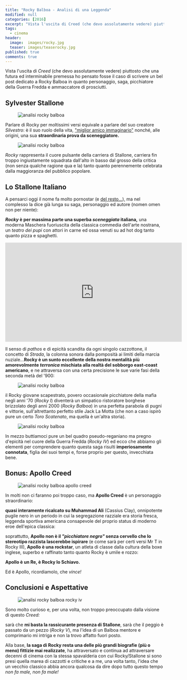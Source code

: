 ```yaml
---
title: "Rocky Balboa - Analisi di una Leggenda"
modified: null
categories: [2016]
excerpt: "Vista l'uscita di Creed (che devo assolutamente vedere) piuttosto che una futura ed interminabile premessa ho pensato fosse il caso di scrivere un bel post dedicato a Rocky Balboa..."
tags:
  - cinema
header:  
  image:  images/rocky.jpg
  teaser: images/teaserocky.jpg
published: true
comments: true
---
```


Vista l'uscita di _Creed_ (che devo assolutamente vedere) piuttosto che una futura ed interminabile premessa ho pensato fosse il caso di scrivere un bel post dedicato a Rocky Balboa in quanto personaggio, saga, picchiatore della Guerra Fredda e ammaccatore di prosciutti.

## Sylvester Stallone

<figure>
	<img src="https://upload.wikimedia.org/wikipedia/commons/thumb/a/a2/Sylvester_Stallone_-_1977.jpg/800px-Sylvester_Stallone_-_1977.jpg" alt="analisi rocky balboa">
</figure> 

Parlare di Rocky per moltissimi versi equivale a parlare del suo creatore _Silvestro_: è il suo ruolo della vita, ["miglior amico immaginario"](https://www.youtube.com/watch?v=qsxVELVUThc) nonché, alle origini, una sua **straordinaria prova da sceneggiatore.**

<figure>
	<img src="https://upload.wikimedia.org/wikipedia/en/1/18/Rocky_poster.jpg" alt="analisi rocky balboa">
</figure>

_Rocky_ rappresenta il cuore pulsante della carriera di Stallone, carriera fin troppo ingiustamente squadrata dall'alto in basso dal grosso della critica (non senza qualche ragione qua e la) tanto quanto perennemente celebrata dalla maggioranza del pubblico popolare.

## Lo Stallone Italiano

A pensarci oggi il nome fa molto pornostar (e [del resto...](https://en.wikipedia.org/wiki/The_Party_at_Kitty_and_Stud%27s)), ma nel complesso la dice già lunga su saga, personaggio ed autore (nomen omen non per niente):

**_Rocky_ è per massima parte una superba _sceneggiata_ italiana,** una moderna Maschera fuoriuscita della classica commedia dell'arte nostrana, un _teatro dei pupi_ con attori in carne ed ossa venuti su ad hot dog tanto quanto pizza e spaghetti.

<iframe width="560" height="315" src="https://www.youtube.com/embed/VyKPwGpD3Kk" frameborder="0" allowfullscreen></iframe>

Il senso di _pathos_ e di epicità scandita da ogni singolo cazzottone, il concetto di _Strada_, la colonna sonora dalla pomposità ai limiti della marcia nuziale...**Rocky è un sunto eccellente della nostra mentalità più amorevolmente _terronica_ mischiata alla realtà del sobborgo east-coast americano**, e ne attraversa con una certa precisione le sue varie fasi della seconda metà del '900:

<figure>
	<img src="https://media.cineblog.it/b/bb9/ROCKY-II-620x350.jpg" alt="analisi rocky balboa">
</figure> 

il Rocky giovane scapestrato, povero occasionale picchiatore della mafia negli anni '70 (_Rocky I_) diventerà un simpatico ristoratore borghese brizzolato degli anni 2000 (_Rocky Balboa_) in una perfetta parabola di pugni e vittorie, sull'altrettanto perfetto stile Jack La Motta (che non a caso ispirò pure un certo _Toro Scatenato_, ma quella è un'altra storia). 

<figure>
	<img src="https://dvdmedia.ign.com/dvd/image/article/774/774337/rocky-balboa-20070320033928627-000.jpg" alt="analisi rocky balboa">
</figure>

In mezzo buttiamoci pure un bel quadro pseudo-reganiano ma pregno d'epicità nel cuore della Guerra Fredda (_Rocky IV_) ed ecco che abbiamo gli elementi per comprendere quanto questa saga risulti **imperiosamente connotata**, figlia dei suoi tempi e, forse proprio per questo, invecchiata bene.

## Bonus: Apollo Creed

<figure>
	<img src="https://www.todaysport.it/wp-content/uploads/2015/04/Apollo-Creed.jpg" alt="analisi rocky balboa apollo creed">
</figure> 

In molti non ci faranno poi troppo caso, ma **Apollo Creed** è un personaggio straordinario: 

**quasi interamente ricalcato su Muhammad Ali** (Cassius Clay), onnipotente pugile nero in un periodo in cui la segregazione razziale era storia fresca, leggenda sportiva americana consapevole del proprio status di moderno eroe dell'epica classica:

soprattutto, **Apollo non è il _"picchiatore negro"_ senza cervello che lo stereotipo razzista lascerebbe ispirare** (e come sarà per certi versi Mr T in Rocky III), **Apollo è una rockstar**, un atleta di classe dalla cultura della boxe inglese, superbo e raffinato tanto quanto Rocky è umile e rozzo: 

**Apollo è un Re, è Rocky lo Schiavo.**

Ed è Apollo, ricordiamolo, che _vince!_

## Conclusioni e Aspettative

<figure>
	<img src="https://querty.it/wp-content/uploads/2015/11/rocky-iv.jpg" alt="analisi rocky balboa rocky iv">
</figure>

Sono molto curioso e, per una volta, non troppo preoccupato dalla visione di questo _Creed:_ 

sarà che **mi basta la rassicurante presenza di Stallone**, sarà che il peggio è passato da un pezzo (_Rocky V_), ma l'idea di un Balboa mentore e comprimario mi intriga e non la trovo affatto fuori posto.

Alla base, **la saga di Rocky resta una delle più grandi biografie (più o meno) fittizie mai realizzate**, ha attraversato e continua ad attraversare decenni di cinema con la stessa spavalderia con cui Rocky/Stallone si sono presi quella marea di cazzotti e critiche e a me, una volta tanto, l'idea che un vecchio classico abbia ancora qualcosa da dire dopo tutto questo tempo _non fa male, non fa male!_